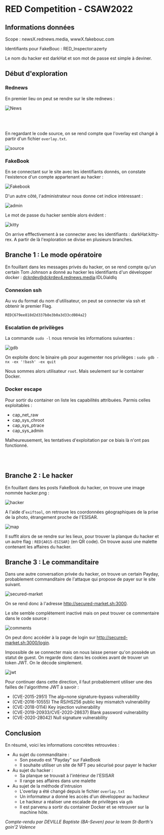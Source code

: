 # RED Competition - CSAW2022

## Informations données

Scope : newsX.rednews.media, wwwX.fakebouc.com

Identifiants pour FakeBouc : RED_Inspector:azerty

Le nom du hacker est darkHat et son mot de passe est simple à deviner.

## Début d'exploration

### Rednews

En premier lieu on peut se rendre sur le site rednews :

![News](./news.png)
<br>
<br>
<br>
<br>

En regardant le code source, on se rend compte que l'overlay est changé à partir d'un fichier `overlay.txt`.

![source](./source.png)

### FakeBook
En se connectant sur le site avec les identifiants donnés, on constate l'existence d'un compte appartenant au hacker :

![Fakebook](./fakebook.png)

D'un autre côté, l'administrateur nous donne cet indice intéressant :

![admin](./admin.png)

Le mot de passe du hacker semble alors évident :

![kitty](./kitty.png)

On arrive efffectivement à se connecter avec les identifiants : darkHat:kitty-rex.
A partir de là l'exploration se divise en plusieurs branches.

## Branche 1 : Le mode opératoire

En fouillant dans les messages privés du hacker, on se rend compte qu'un certain Tom Johnson a donné au hacker les identifiants d'un développer docker : dckrdev@dckrdev4.rednews.media:IDL0ialdIq

### Connexion ssh
Au vu du format du nom d'utilisateur, on peut se connecter via ssh et obtenir le premier Flag.

`RED{679ee818d2d337b8e3b0a3d33cd084a2}`

### Escalation de privilèges
La commande `sudo -l` nous renvoie les informations suivantes :

![gdb](./gdb.png)

On exploite donc le binaire `gdb` pour augementer nos privilèges :
`sudo gdb -nx -ex '!bash' -ex quit`

Nous sommes alors utilisateur `root`. Mais seulement sur le container Docker.

### Docker escape
Pour sortir du container on liste les capabilités attribuées. Parmis celles exploitables : 
- cap_net_raw
- cap_sys_chroot
- cap_sys_ptrace
- cap_sys_admin  

Malheureusement, les tentatives d'exploitation par ce biais là n'ont pas fonctionné.

<br>
<br>

## Branche 2 : Le hacker
En fouillant dans les posts FakeBook du hacker, on trouve une image nommée hacker.png :

![hacker](./hacker.png)

A l'aide d'`exiftool`, on retrouve les coordonnées géographiques de la prise de la photo, étrangement proche de l'ESISAR.

![map](./map.png)

Il suffit alors de se rendre sur les lieux, pour trouver la planque du hacker et un autre flag : `RED{A015-ESISAR}` (en QR code). On trouve aussi une malette contenant les affaires du hacker.

## Branche 3 : Le commanditaire 
Dans une autre conversation privée du hacker, on trouve un certain Payday, probablement commanditaire de l'attaque qui propose de payer sur le site suivant.

![secured-market](./secured-market.png)

On se rend donc à l'adresse http://secured-market.sh:3000.

Le site semble complétement inactivé mais on peut trouver ce commentaire dans le code source :

![comments](./comments.png)

On peut donc accéder à la page de login sur http://secured-market.sh:3000/login.

Impossible de se connecter mais on nous laisse penser qu'on possède un statut de guest. On regarde donc dans les cookies avant de trouver un token JWT. On le décode simplement.

![jwt](./jwt.png)

Pour continuer dans cette direction, il faut probablement utiliser une des failles de l'algorithme JWT à savoir :
- (CVE-2015-2951) The alg=none signature-bypass vulnerability
- (CVE-2016-10555) The RS/HS256 public key mismatch vulnerability
- (CVE-2018-0114) Key injection vulnerability
- (CVE-2019-20933/CVE-2020-28637) Blank password vulnerability
- (CVE-2020-28042) Null signature vulnerability

## Conclusion
En résumé, voici les informations concrètes retrouvées :
- Au sujet du commanditaire :
    - Son pseudo est "Payday" sur FakeBook
    - Il souhaite utiliser un site de NFT peu sécurisé pour payer le hacker
- Au sujet du hacker :
    - Sa planque se trouvait à l'intérieur de l'ESISAR
    - Il range ses affaires dans une malette
- Au sujet de la méthode d'intrusion
    - L'overlay a été changé depuis le fichier `overlay.txt`
    - Un informateur a donné les accès d'un développeur au hackeur
    - Le hackeur a réaliser une escalade de privilèges via `gdb` 
    - Il est parvenu a sortir du container Docker et se retrouver sur la machine hôte.

*Compte-rendu par DEVILLE Baptiste (BA-Seven) pour la team St-Barth's goin'2 Valence*